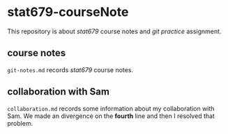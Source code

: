 # stat679-courseNote

This repository is about *stat679* course notes and *git practice* assignment.

## course notes

`git-notes.md` records *stat679* course notes.

## collaboration with Sam

`collaboration.md` records some information about my collaboration with Sam. We made an divergence on the **fourth** line and then I resolved that problem.
